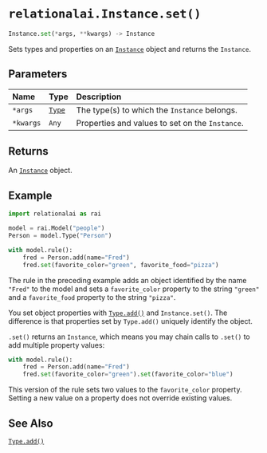 # `relationalai.Instance.set()`

```python
Instance.set(*args, **kwargs) -> Instance
```

Sets types and properties on an [`Instance`](./README.md) object and returns the `Instance`.

## Parameters

| Name | Type | Description |
| :--- | :--- | :------ |
| `*args` | [`Type`](../Type/README.md) | The type(s) to which the `Instance` belongs. |
| `*kwargs` | `Any` | Properties and values to set on the `Instance`. |

## Returns

An [`Instance`](./README.md) object.

## Example

```python
import relationalai as rai

model = rai.Model("people")
Person = model.Type("Person")

with model.rule():
    fred = Person.add(name="Fred")
    fred.set(favorite_color="green", favorite_food="pizza")
```

The rule in the preceding example adds an object identified by the name `"Fred"` to the model and sets
a `favorite_color` property to the string `"green"` and a `favorite_food` property to the string `"pizza"`.

You set object properties with [`Type.add()`](../Type/add.md) and `Instance.set()`.
The difference is that properties set by `Type.add()` uniquely identify the object.

`.set()` returns an `Instance`, which means you may chain calls to `.set()` to add multiple property values:

```python
with model.rule():
    fred = Person.add(name="Fred")
    fred.set(favorite_color="green").set(favorite_color="blue")
```

This version of the rule sets two values to the `favorite_color` property.
Setting a new value on a property does not override existing values.

## See Also

[`Type.add()`](../Type/add.md)
